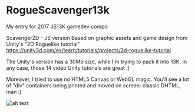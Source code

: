 # RogueScavenger13k
My entry for 2017 JS13K gamedev compo

Scavenger2D - JS version Based on graphic assets and game design from Unity's "2D Roguelike tutorial" 
https://unity3d.com/es/learn/tutorials/projects/2d-roguelike-tutorial

The Unity's version has a 30Mb size, while I'm trying to pack it into 13K. 
In any case, those 14 video Unity tutorials are great ;)

Moreover, I tried to use no HTML5 Canvas or WebGL magic.
You'll see a lot of "div" containers being printed and moved on screen: classic DHTML, man :)

![alt text](https://github.com/plissken2013es/RogueScavenger13k/blob/master/divs.png)
